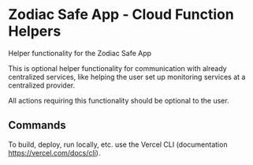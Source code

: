 # Zodiac Safe App - Cloud Function Helpers

Helper functionality for the Zodiac Safe App

This is optional helper functionality for communication with already centralized services, like helping the user set up monitoring services at a centralized provider.

All actions requiring this functionality should be optional to the user.

## Commands

To build, deploy, run locally, etc. use the Vercel CLI (documentation https://vercel.com/docs/cli).
